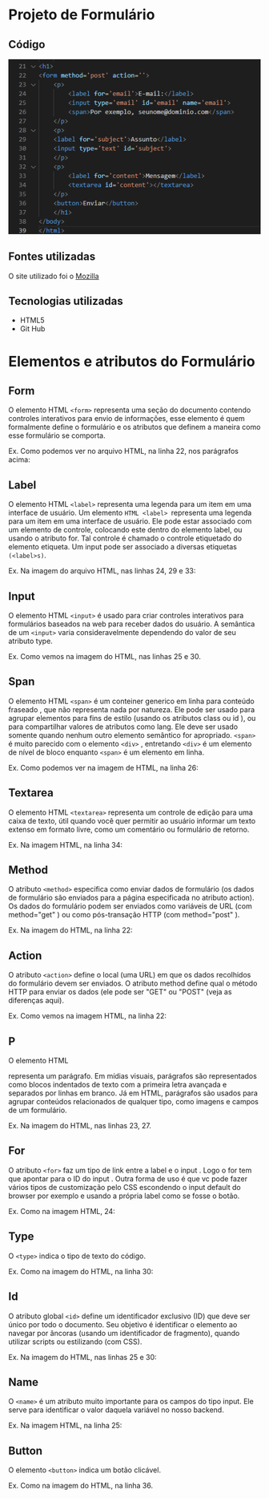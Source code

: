 # Projeto de Formulário

## Código

 <a href=""><img src="imagem/image.png"></a>

## Fontes utilizadas
O site utilizado foi o [Mozilla](https://developer.mozilla.org/en-US/docs/Web/HTML/Element/form)

## Tecnologias utilizadas

* HTML5
* Git Hub

# Elementos e atributos do Formulário 
## Form
O elemento HTML `<form>` representa uma seção do documento contendo controles interativos para envio de informações, esse elemento é quem formalmente define o formulário e os atributos que definem a maneira como esse formulário se comporta.

Ex. Como podemos ver no arquivo HTML, na linha 22, nos parágrafos acima:

## Label 

O elemento HTML `<label>` representa uma legenda para um item em uma interface de usuário. Um elemento `HTML <label> `representa uma legenda para um item em uma interface de usuário. Ele pode estar associado com um elemento de controle, colocando este dentro do elemento label, ou usando o atributo for. Tal controle é chamado o controle etiquetado do elemento etiqueta. Um input pode ser associado a diversas etiquetas `(<label>s)`.

Ex. Na imagem do arquivo HTML, nas linhas 24, 29 e 33:

## Input

O elemento HTML `<input>` é usado para criar controles interativos para formulários baseados na web para receber dados do usuário. A semântica de um `<input>` varia consideravelmente dependendo do valor de seu atributo type.

Ex. Como vemos na imagem do HTML, nas linhas 25 e 30.

## Span

O elemento HTML `<span>` é um conteiner generico em linha para conteúdo fraseado , que não representa nada por natureza. Ele pode ser usado para agrupar elementos para fins de estilo (usando os atributos class ou id ), ou para compartilhar valores de atributos como lang. Ele deve ser usado somente quando nenhum outro elemento semântico for apropriado. `<span>` é muito parecido com o elemento `<div>` , entretando `<div>` é um elemento de nível de bloco enquanto `<span>` é um elemento em linha.

Ex. Como podemos ver na imagem de HTML, na linha 26:

## Textarea 

O elemento HTML `<textarea>` representa um controle de edição para uma caixa de texto, útil quando você quer permitir ao usuário informar um texto extenso em formato livre, como um comentário ou formulário de retorno.

Ex. Na imagem HTML, na linha 34:

## Method

O atributo `<method>` especifica como enviar dados de formulário (os dados de formulário são enviados para a página especificada no atributo action). Os dados do formulário podem ser enviados como variáveis ​​​​de URL (com method="get" ) ou como pós-transação HTTP (com method="post" ).

Ex. Na imagem do HTML, na linha 22:

## Action

O atributo `<action>` define o local (uma URL) em que os dados recolhidos do formulário devem ser enviados. O atributo method define qual o método HTTP para enviar os dados (ele pode ser "GET" ou "POST" (veja as diferenças aqui).

Ex. Como vemos na imagem HTML, na linha 22: 

## P

O elemento HTML <p> representa um parágrafo. Em mídias visuais, parágrafos são representados como blocos indentados de texto com a primeira letra avançada e separados por linhas em branco. Já em HTML, parágrafos são usados para agrupar conteúdos relacionados de qualquer tipo, como imagens e campos de um formulário.

Ex. Na imagem do HTML, nas linhas 23, 27. 

## For

O atributo `<for>` faz um tipo de link entre a label e o input . Logo o for tem que apontar para o ID do input . Outra forma de uso é que vc pode fazer vários tipos de customização pelo CSS escondendo o input default do browser por exemplo e usando a própria label como se fosse o botão.

Ex. Como na imagem HTML, 24:

## Type

O `<type>` indica o tipo de texto do código.

Ex. Como na imagem do HTML, na linha 30: 

## Id

O atributo global `<id>` define um identificador exclusivo (ID) que deve ser único por todo o documento. Seu objetivo é identificar o elemento ao navegar por âncoras (usando um identificador de fragmento), quando utilizar scripts ou estilizando (com CSS).

Ex. Na imagem do HTML, nas linhas 25 e 30: 

## Name

O `<name>` é um atributo muito importante para os campos do tipo input. Ele serve para identificar o valor daquela variável no nosso backend.

Ex. Na imagem HTML, na linha 25:

## Button

O elemento `<button>` indica um botão clicável.

Ex. Como na imagem do HTML, na linha 36. 






